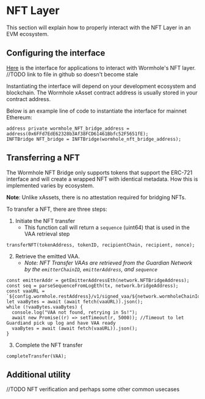 # NFT Layer

This section will explain how to properly interact with the NFT Layer in an EVM ecosystem.

## Configuring the interface

[Here]() is the interface for applications to interact with Wormhole's NFT layer.
//TODO link to file in github so doesn't become stale

Instantiating the interface will depend on your development ecosystem and blockchain. The Wormhole xAsset contract address is usually stored in your contract address.

Below is an example line of code to instantiate the interface for mainnet Ethereum:

```
address private wormhole_NFT_bridge_address = address(0x6FFd7EdE62328b3Af38FCD61461Bbfc52F5651fE);
INFTBridge NFT_bridge = INFTBridge(wormhole_nft_bridge_address);
```

## Transferring a NFT

The Wormhole NFT Bridge only supports tokens that support the ERC-721 interface and will create a wrapped NFT with identical metadata. How this is implemented varies by ecosystem.

**Note**: Unlike xAssets, there is no attestation required for bridging NFTs.

To transfer a NFT, there are three steps:

1. Initiate the NFT transfer
    - This function call will return a `sequence` (uint64) that is used in the VAA retrieval step

```
transferNFT(tokenAddress, tokenID, recipientChain, recipient, nonce);
```

2. Retrieve the emitted VAA.
    - _Note: NFT Transfer VAAs are retrieved from the Guardian Network by the `emitterChainID`, `emitterAddress`, and `sequence`_
```
const emitterAddr = getEmitterAddressEth(network.NFTBridgeAddress);
const seq = parseSequenceFromLogEth(tx, network.bridgeAddress);
const vaaURL = `${config.wormhole.restAddress}/v1/signed_vaa/${network.wormholeChainId}/${emitterAddr}/${seq}`;
let vaaBytes = await (await fetch(vaaURL)).json();
while (!vaaBytes.vaaBytes) {
  console.log("VAA not found, retrying in 5s!");
  await new Promise((r) => setTimeout(r, 5000)); //Timeout to let Guardiand pick up log and have VAA ready
  vaaBytes = await (await fetch(vaaURL)).json();
}
```

3.  Complete the NFT transfer

```
completeTransfer(VAA);
```

## Additional utility

//TODO NFT verification and perhaps some other common usecases
